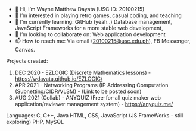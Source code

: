 - 👋 Hi, I’m Wayne Matthew Dayata (USC ID: 20100215)
- 👀 I’m interested in playing retro games, casual coding, and teaching
- 🌱 I’m currently learning: GitHub (yeah..)  Database management, JavaScript Frameworks for a more stable web development, 
- 💞️ I’m looking to collaborate on: Web application development
- 📫 How to reach me: Via email (20100215@usc.edu.ph), FB Messenger, Canvas.

Projects created:
1. DEC 2020 - EZLOGIC (Discrete Mathematics lessons) - https://wdayata.github.io/EZLOGIC/
2. APR 2021 - Networking Programs (IP Addressing Computation (Subnetting/CIDR/VLSM) - (Link to be posted soon)
3. AUG 2021 (Collab) - ANYQUIZ (Free-for-all quiz maker web application/reviewer management system) - https://anyquiz.me/

Languages:
C, C++, Java
HTML, CSS, JavaScript (JS FrameWorks - still exploring)
PHP, MySQL

<!---
20100215/20100215 is a ✨ special ✨ repository because its `README.md` (this file) appears on your GitHub profile.
You can click the Preview link to take a look at your changes.
--->
